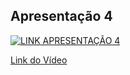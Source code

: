 ## Apresentação 4

[![LINK APRESENTAÇÃO 4](https://img.youtube.com/vi/yvz4YFgZDJk/0.jpg)](https://www.youtube.com/watch?v=yvz4YFgZDJk)

[Link do Vídeo](https://www.youtube.com/watch?v=yvz4YFgZDJk)
